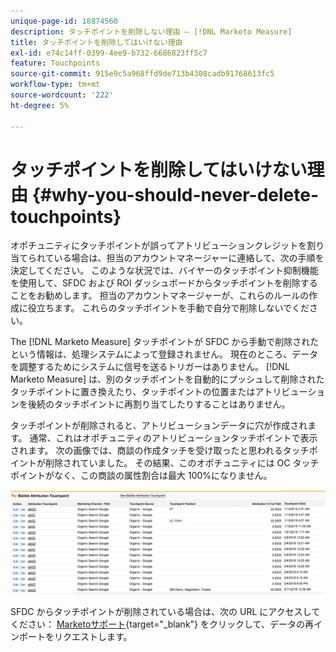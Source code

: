 ```yaml
---
unique-page-id: 18874560
description: タッチポイントを削除しない理由 — [!DNL Marketo Measure]
title: タッチポイントを削除してはいけない理由
exl-id: e74c14ff-0399-4ee9-b732-6686823ff5c7
feature: Touchpoints
source-git-commit: 915e9c5a968ffd9de713b4308cadb91768613fc5
workflow-type: tm+mt
source-wordcount: '222'
ht-degree: 5%

---
```


# タッチポイントを削除してはいけない理由 {#why-you-should-never-delete-touchpoints}

オポチュニティにタッチポイントが誤ってアトリビューションクレジットを割り当てられている場合は、担当のアカウントマネージャーに連絡して、次の手順を決定してください。 このような状況では、バイヤーのタッチポイント抑制機能を使用して、SFDC および ROI ダッシュボードからタッチポイントを削除することをお勧めします。 担当のアカウントマネージャーが、これらのルールの作成に役立ちます。 これらのタッチポイントを手動で自分で削除しないでください。

The [!DNL Marketo Measure] タッチポイントが SFDC から手動で削除されたという情報は、処理システムによって登録されません。 現在のところ、データを調整するためにシステムに信号を送るトリガーはありません。 [!DNL Marketo Measure] は、別のタッチポイントを自動的にプッシュして削除されたタッチポイントに置き換えたり、タッチポイントの位置またはアトリビューションを後続のタッチポイントに再割り当てしたりすることはありません。

タッチポイントが削除されると、アトリビューションデータに穴が作成されます。 通常、これはオポチュニティのアトリビューションタッチポイントで表示されます。 次の画像では、商談の作成タッチを受け取ったと思われるタッチポイントが削除されていました。 その結果、このオポチュニティには OC タッチポイントがなく、この商談の属性割合は最大 100%になりません。

![](assets/1.png)

SFDC からタッチポイントが削除されている場合は、次の URL にアクセスしてください： [Marketoサポート](https://nation.marketo.com/t5/support/ct-p/Support){target="_blank"} をクリックして、データの再インポートをリクエストします。
